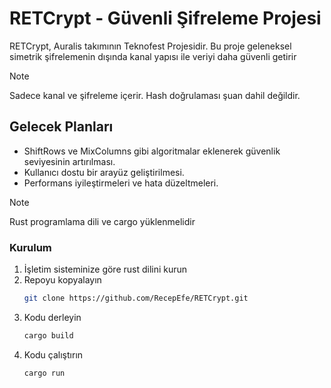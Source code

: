 # RETCrypt - Güvenli Şifreleme Projesi

RETCrypt, Auralis takımının Teknofest Projesidir. Bu proje geleneksel simetrik şifrelemenin dışında kanal yapısı ile veriyi daha güvenli getirir

> [!NOTE]
> Sadece kanal ve şifreleme içerir. Hash doğrulaması şuan dahil değildir.
## Gelecek Planları

- ShiftRows ve MixColumns gibi algoritmalar eklenerek güvenlik seviyesinin artırılması.
- Kullanıcı dostu bir arayüz geliştirilmesi.
- Performans iyileştirmeleri ve hata düzeltmeleri.


> [!NOTE]
> Rust programlama dili ve cargo yüklenmelidir
### Kurulum
1. İşletim sisteminize göre rust dilini kurun
2. Repoyu kopyalayın
   ```sh
   git clone https://github.com/RecepEfe/RETCrypt.git
   ```
3. Kodu derleyin
   ```sh
   cargo build
   ```
4. Kodu çalıştırın
   ```sh
   cargo run
   ```
